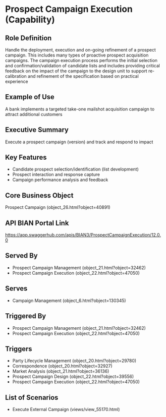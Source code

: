 # Prospect Campaign Execution (Capability)

## Role Definition
Handle the deployment, execution and on-going refinement of a prospect campaign. This includes many types of proactive prospect acquisition campaigns. The campaign execution process performs the initial selection and confirmation/validation of candidate lists and includes providing critical feedback on the impact of the campaign to the design unit to support re-calibration and refinement of the specification based on practical experience

## Example of Use
A bank implements a targeted take-one mailshot acquisition campaign to attract additional customers

## Executive Summary
Execute a prospect campaign (version) and track and respond to impact

## Key Features
- Candidate prospect selection/identification (list development)
- Prospect interaction and response capture
- Campaign performance analysis and feedback

## Core Business Object
Prospect Campaign (object_26.html?object=40891)

## API BIAN Portal Link
https://app.swaggerhub.com/apis/BIAN3/ProspectCampaignExecution/12.0.0

## Served By
- Prospect Campaign Management (object_21.html?object=32462)
- Prospect Campaign Execution (object_22.html?object=47050)

## Serves
- Campaign Management (object_6.html?object=130345)

## Triggered By
- Prospect Campaign Management (object_21.html?object=32462)
- Prospect Campaign Execution (object_22.html?object=47050)

## Triggers
- Party Lifecycle Management (object_20.html?object=29780)
- Correspondence (object_20.html?object=32927)
- Market Analysis (object_21.html?object=36136)
- Prospect Campaign Design (object_22.html?object=39556)
- Prospect Campaign Execution (object_22.html?object=47050)

## List of Scenarios
- Execute External Campaign (views/view_55170.html)